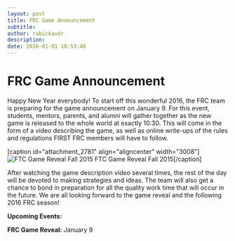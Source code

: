 ```yaml
---
layout: post
title: FRC Game Announcement
subtitle:
author: rabickaudr
description:
date: 2016-01-01 18:53:40
---
```


# FRC Game Announcement

Happy New Year everybody! To start off this wonderful 2016, the FRC team is preparing for the game announcement on January 9. For this event, students, mentors, parents, and alumni will gather together as the new game is released to the whole world at exactly 10:30. This will come in the form of a video describing the game, as well as online write-ups of the rules and regulations FIRST FRC members will have to follow.

[caption id="attachment_2781" align="aligncenter" width="3008"]![FTC Game Reveal Fall 2015](/wp-content/uploads/2015/09/DSC_0088.jpg) FTC Game Reveal Fall 2015[/caption]

After watching the game description video several times, the rest of the day will be devoted to making strategies and ideas. The team will also get a chance to bond in preparation for all the quality work time that will occur in the future. We are all looking forward to the game reveal and the following 2016 FRC season!

**Upcoming Events:**

**FRC Game Reveal:** January 9
